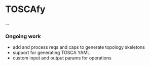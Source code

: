 # TOSCAfy

...

### Ongoing work

* add and process reqs and caps to generate topology skeletons
* support for generating TOSCA YAML
* custom input and output params for operations
